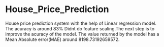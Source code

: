 # House_Price_Prediction
House price prediction system with the help of Linear regression model.
The acuracy is around 83%
Didnt do feature scaling.The next step is to improve the acuracy of the model.
The value returned by the model has a Mean Absolute error(MAE) around 8198.73192659572.
